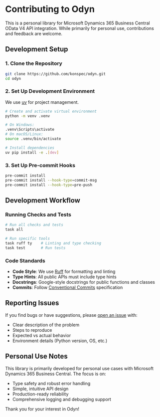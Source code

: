 # Contributing to Odyn

This is a personal library for Microsoft Dynamics 365 Business Central OData V4 API integration. While primarily for personal use, contributions and feedback are welcome.

## Development Setup

### 1. Clone the Repository

```bash
git clone https://github.com/konspec/odyn.git
cd odyn
```

### 2. Set Up Development Environment

We use [uv](https://github.com/astral-sh/uv) for project management.

```bash
# Create and activate virtual environment
python -m venv .venv

# On Windows:
.venv\Scripts\activate
# On macOS/Linux:
source .venv/bin/activate

# Install dependencies
uv pip install -e .[dev]
```

### 3. Set Up Pre-commit Hooks

```bash
pre-commit install
pre-commit install --hook-type=commit-msg
pre-commit install --hook-type=pre-push
```

## Development Workflow

### Running Checks and Tests

```bash
# Run all checks and tests
task all

# Run specific tools
task ruff ty    # Linting and type checking
task test       # Run tests
```

### Code Standards

- **Code Style**: We use [Ruff](https://docs.astral.sh/ruff/) for formatting and linting
- **Type Hints**: All public APIs must include type hints
- **Docstrings**: Google-style docstrings for public functions and classes
- **Commits**: Follow [Conventional Commits](https://www.conventionalcommits.org/) specification

## Reporting Issues

If you find bugs or have suggestions, please [open an issue](https://github.com/konspec/odyn/issues) with:
- Clear description of the problem
- Steps to reproduce
- Expected vs actual behavior
- Environment details (Python version, OS, etc.)

## Personal Use Notes

This library is primarily developed for personal use cases with Microsoft Dynamics 365 Business Central. The focus is on:
- Type safety and robust error handling
- Simple, intuitive API design
- Production-ready reliability
- Comprehensive logging and debugging support

Thank you for your interest in Odyn!
